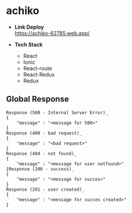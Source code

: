 # achiko

* **Link Deploy** <br>
    https://achiko-62785.web.app/

* **Tech Stack** <br>
    * React <br>
    * Ionic <br>
    * React-route <br>
    * React-Redux <br>
    * Redux <br>

## Global Response
    Response (500 - Internal Server Error)_ 
    {
        "message" : "<message for 500>"
    }
    Response (400 - bad request)_ 
    {
        "message" : "<bad request>"
    }
    Response (404 - not found)_ 
    {
        "message" : "<message for user notfound>"
    }Response (200 - success)_ 
    {
        "message" : "<message for succes>"
    }
    Response (201 - user created)_ 
    {
        "message" : "<message for succes created>"
    }